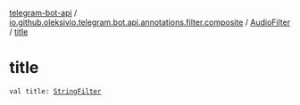 [telegram-bot-api](../../index.md) / [io.github.oleksivio.telegram.bot.api.annotations.filter.composite](../index.md) / [AudioFilter](index.md) / [title](./title.md)

# title

`val title: `[`StringFilter`](../../io.github.oleksivio.telegram.bot.api.annotations.filter.primitive/-string-filter/index.md)